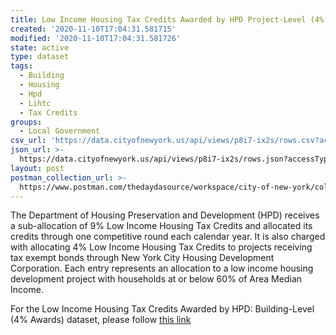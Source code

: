 ```yaml
---
title: Low Income Housing Tax Credits Awarded by HPD Project-Level (4% Awards)
created: '2020-11-10T17:04:31.581715'
modified: '2020-11-10T17:04:31.581726'
state: active
type: dataset
tags:
  - Building
  - Housing
  - Hpd
  - Lihtc
  - Tax Credits
groups:
  - Local Government
csv_url: 'https://data.cityofnewyork.us/api/views/p8i7-ix2s/rows.csv?accessType=DOWNLOAD'
json_url: >-
  https://data.cityofnewyork.us/api/views/p8i7-ix2s/rows.json?accessType=DOWNLOAD
layout: post
postman_collection_url: >-
  https://www.postman.com/thedaydasource/workspace/city-of-new-york/collection/15909983-c51f5a9f-34a2-45d0-8e98-c3c03a4a0180
---
```

The Department of Housing Preservation and Development (HPD) receives a sub-allocation of 9% Low Income Housing Tax Credits and allocated its credits through one competitive round each calendar year.  It is also charged with allocating 4% Low Income Housing Tax Credits to projects receiving tax exempt bonds through New York City Housing Development Corporation.
Each entry represents an allocation to a low income housing development project with households at or below 60% of Area Median Income.

For the Low Income Housing Tax Credits Awarded by HPD: Building-Level (4% Awards) dataset, please follow <a href="https://data.cityofnewyork.us/Housing-Development/Low-Income-Housing-Tax-Credits-Awarded-by-HPD-Buil/h9ws-rfd9">this link</a>
